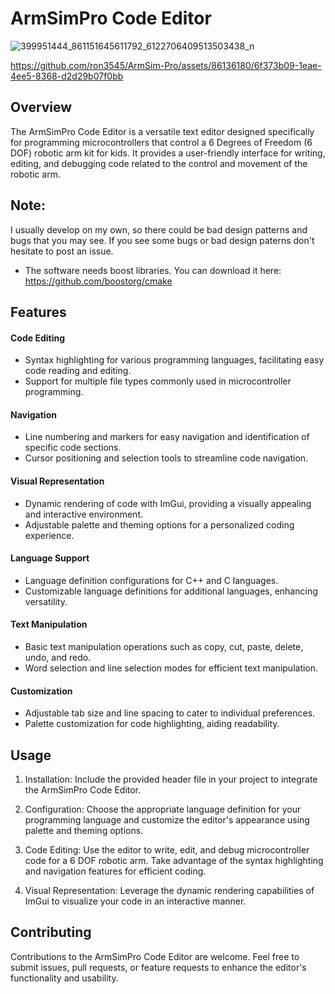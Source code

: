 # ArmSimPro Code Editor


![399951444_861151645611792_6122706409513503438_n](https://github.com/ron3545/ArmSim-Pro/assets/86136180/45168ca1-a86b-49e3-b2a7-1a919a84e76b)




https://github.com/ron3545/ArmSim-Pro/assets/86136180/6f373b09-1eae-4ee5-8368-d2d29b07f0bb



## Overview
The ArmSimPro Code Editor is a versatile text editor designed specifically for programming microcontrollers that control a 6 Degrees of Freedom (6 DOF) robotic arm kit for kids. It provides a user-friendly interface for writing, editing, and debugging code related to the control and movement of the robotic arm.

## Note:
I usually develop on my own, so there could be bad design patterns and bugs that you may see. If you see some bugs or bad design paterns don't hesitate to post an issue. 

- The software needs boost libraries. You can download it here: https://github.com/boostorg/cmake

## Features
#### Code Editing
- Syntax highlighting for various programming languages, facilitating easy code reading and editing.
- Support for multiple file types commonly used in microcontroller programming.

#### Navigation
- Line numbering and markers for easy navigation and identification of specific code sections.
- Cursor positioning and selection tools to streamline code navigation.

#### Visual Representation
- Dynamic rendering of code with ImGui, providing a visually appealing and interactive environment.
- Adjustable palette and theming options for a personalized coding experience.

#### Language Support
- Language definition configurations for C++ and C languages.
- Customizable language definitions for additional languages, enhancing versatility.

#### Text Manipulation
- Basic text manipulation operations such as copy, cut, paste, delete, undo, and redo.
- Word selection and line selection modes for efficient text manipulation.

#### Customization
- Adjustable tab size and line spacing to cater to individual preferences.
- Palette customization for code highlighting, aiding readability.

## Usage
1. Installation: Include the provided header file in your project to integrate the ArmSimPro Code Editor.

2. Configuration: Choose the appropriate language definition for your programming language and customize the editor's appearance using palette and theming options.

3. Code Editing: Use the editor to write, edit, and debug microcontroller code for a 6 DOF robotic arm. Take advantage of the syntax highlighting and navigation features for efficient coding.

4. Visual Representation: Leverage the dynamic rendering capabilities of ImGui to visualize your code in an interactive manner.

## Contributing
Contributions to the ArmSimPro Code Editor are welcome. Feel free to submit issues, pull requests, or feature requests to enhance the editor's functionality and usability.
